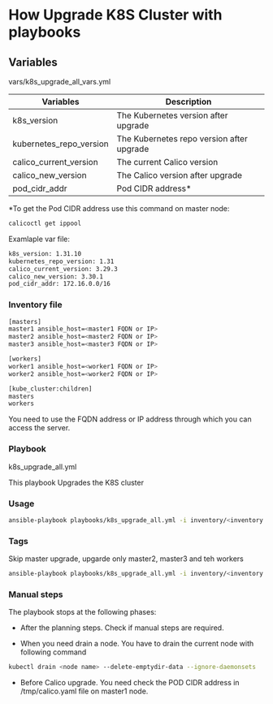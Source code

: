 # How Upgrade K8S Cluster with playbooks


## Variables

vars/k8s_upgrade_all_vars.yml

Variables | Description
--- | --- |
k8s_version | The Kubernetes version after upgrade
kubernetes_repo_version | The Kubernetes repo version after upgrade 
calico_current_version | The current Calico version 
calico_new_version | The Calico version after upgrade 
pod_cidr_addr | Pod CIDR address* 

*To get the Pod CIDR address use this command on master node:
```bash
calicoctl get ippool
```

Examlaple var file:
```bash
k8s_version: 1.31.10
kubernetes_repo_version: 1.31
calico_current_version: 3.29.3
calico_new_version: 3.30.1
pod_cidr_addr: 172.16.0.0/16
```

### Inventory file

```bash
[masters]
master1 ansible_host=<master1 FQDN or IP>
master2 ansible_host=<master2 FQDN or IP>
master3 ansible_host=<master3 FQDN or IP>

[workers]
worker1 ansible_host=<worker1 FQDN or IP>
worker2 ansible_host=<worker2 FQDN or IP>

[kube_cluster:children]
masters
workers

```

You need to use the FQDN address or IP address through which you can access the server.


### Playbook
k8s_upgrade_all.yml

This playbook Upgrades the K8S cluster

### Usage

```bash
ansible-playbook playbooks/k8s_upgrade_all.yml -i inventory/<inventory file> -v
```

### Tags

Skip master upgrade, upgarde only master2, master3 and teh workers
```bash
ansible-playbook playbooks/k8s_upgrade_all.yml -i inventory/<inventory file> -v --skip-tags master_upgrade
```


### Manual steps

The playbook stops at the following phases:

- After the planning steps. Check if manual steps are required.

- When you need drain a node. You have to drain the current node with following command

```bash
kubectl drain <node name> --delete-emptydir-data --ignore-daemonsets
```

- Before Calico upgrade. You need check the POD CIDR address in /tmp/calico.yaml file on master1 node.

